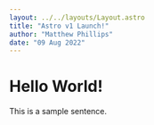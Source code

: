 ```yaml
---
layout: ../../layouts/Layout.astro
title: "Astro v1 Launch!"
author: "Matthew Phillips"
date: "09 Aug 2022"
---
```


# Hello World!

This is a sample sentence.
